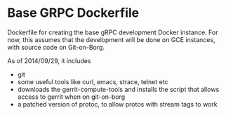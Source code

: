 Base GRPC Dockerfile
====================

Dockerfile for creating the base gRPC development Docker instance.
For now, this assumes that the development will be done on GCE instances, with source code on Git-on-Borg.

As of 2014/09/29, it includes
- git
- some useful tools like curl, emacs, strace, telnet etc
- downloads the gerrit-compute-tools and installs the script that allows access to gerrit when on git-on-borg
- a patched version of protoc, to allow protos with stream tags to work
